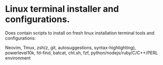 # Linux terminal installer and configurations.
Does contain scripts to install on fresh linux installation terminal tools and configurations: 

Neovim, Tmux, zsh(z, git, autosuggestions, syntax-highlighting), powerlevel10k, fd-find, batcat, cht.sh, fzf, python/nodejs/ruby/C/C++/PERL environment
